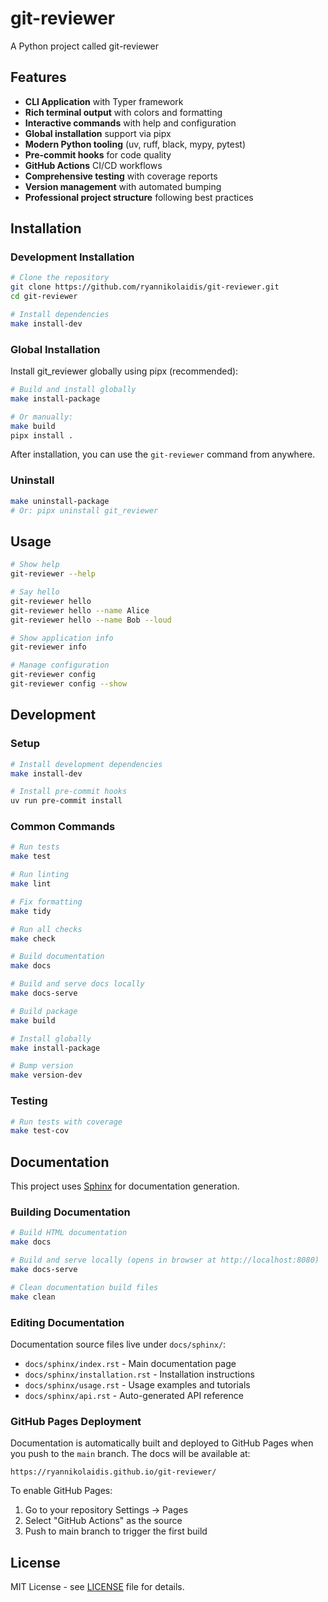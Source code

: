 # git-reviewer

A Python project called git-reviewer

## Features

- **CLI Application** with Typer framework
- **Rich terminal output** with colors and formatting
- **Interactive commands** with help and configuration
- **Global installation** support via pipx
- **Modern Python tooling** (uv, ruff, black, mypy, pytest)
- **Pre-commit hooks** for code quality
- **GitHub Actions** CI/CD workflows
- **Comprehensive testing** with coverage reports
- **Version management** with automated bumping
- **Professional project structure** following best practices

## Installation

### Development Installation

```bash
# Clone the repository
git clone https://github.com/ryannikolaidis/git-reviewer.git
cd git-reviewer

# Install dependencies
make install-dev
```

### Global Installation
Install git_reviewer globally using pipx (recommended):

```bash
# Build and install globally
make install-package

# Or manually:
make build
pipx install .
```

After installation, you can use the `git-reviewer` command from anywhere.

### Uninstall

```bash
make uninstall-package
# Or: pipx uninstall git_reviewer
```
## Usage

```bash
# Show help
git-reviewer --help

# Say hello
git-reviewer hello
git-reviewer hello --name Alice
git-reviewer hello --name Bob --loud

# Show application info
git-reviewer info

# Manage configuration
git-reviewer config
git-reviewer config --show
```

## Development

### Setup

```bash
# Install development dependencies
make install-dev

# Install pre-commit hooks
uv run pre-commit install
```

### Common Commands

```bash
# Run tests
make test

# Run linting
make lint

# Fix formatting
make tidy

# Run all checks
make check

# Build documentation
make docs

# Build and serve docs locally
make docs-serve

# Build package
make build

# Install globally
make install-package

# Bump version
make version-dev
```

### Testing

```bash
# Run tests with coverage
make test-cov
```

## Documentation

This project uses [Sphinx](https://www.sphinx-doc.org/) for documentation generation.

### Building Documentation

```bash
# Build HTML documentation
make docs

# Build and serve locally (opens in browser at http://localhost:8080)
make docs-serve

# Clean documentation build files
make clean
```

### Editing Documentation

Documentation source files live under `docs/sphinx/`:

- `docs/sphinx/index.rst` - Main documentation page
- `docs/sphinx/installation.rst` - Installation instructions
- `docs/sphinx/usage.rst` - Usage examples and tutorials
- `docs/sphinx/api.rst` - Auto-generated API reference

### GitHub Pages Deployment

Documentation is automatically built and deployed to GitHub Pages when you push to the `main` branch. The docs will be available at:

`https://ryannikolaidis.github.io/git-reviewer/`

To enable GitHub Pages:
1. Go to your repository Settings → Pages
2. Select "GitHub Actions" as the source
3. Push to main branch to trigger the first build


## License

MIT License - see [LICENSE](LICENSE) file for details.
